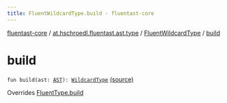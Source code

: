 ```yaml
---
title: FluentWildcardType.build - fluentast-core
---
```


[fluentast-core](../../index.html) / [at.hschroedl.fluentast.ast.type](../index.html) / [FluentWildcardType](index.html) / [build](.)

# build

`fun build(ast: `[`AST`](https://help.eclipse.org/neon/topic/org.eclipse.jdt.doc.isv/reference/api/org/eclipse/jdt/core/dom/AST.html)`): `[`WildcardType`](https://help.eclipse.org/neon/topic/org.eclipse.jdt.doc.isv/reference/api/org/eclipse/jdt/core/dom/WildcardType.html) [(source)](https://github.com/hschroedl/FluentAST/tree/master/core/src/main/kotlin//at.hschroedl.fluentast/ast/type/Type.kt#L37)

Overrides [FluentType.build](../-fluent-type/build.html)

